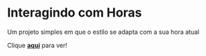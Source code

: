 # Interagindo com Horas

Um projeto simples em que o estilo se adapta com a sua hora atual 

Clique **[aqui](https://edozz42.github.io/Horas/)** para ver!
